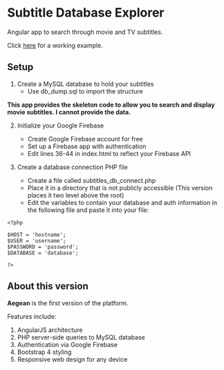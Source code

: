 Subtitle Database Explorer
==========================

Angular app to search through movie and TV subtitles.

Click [here](https://subtitles.mjrinker.com) for a working example.

## Setup

1. Create a MySQL database to hold your subtitles
    * Use db_dump.sql to import the structure

**This app provides the skeleton code to allow you
to search and display movie subtitles. I cannot
provide the data.**

2. Initialize your Google Firebase
    * Create Google Firebase account for free
    * Set up a Firebase app with authentication
    * Edit lines 36-44 in index.html to reflect your Firebase API

3. Create a database connection PHP file
    * Create a file called subtitles_db_connect.php
    * Place it in a directory that is not publicly accessible
      (This version places it two level above the root)
    * Edit the variables to contain your database and auth information in the following file and paste it into your file:
```
<?php

$HOST = 'hostname';
$USER = 'username';
$PASSWORD = 'password';
$DATABASE = 'database';

?>
```


## About this version

**Aegean** is the first version of the platform.

Features include:

1. AngularJS architecture
2. PHP server-side queries to MySQL database
3. Authentication via Google Firebase
4. Bootstrap 4 styling
5. Responsive web design for any device
